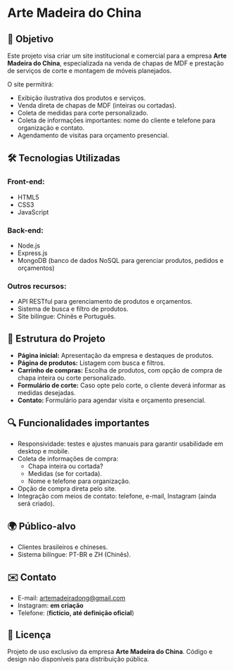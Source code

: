 # Arte Madeira do China

## 🎯 Objetivo

Este projeto visa criar um site institucional e comercial para a empresa **Arte Madeira do China**, especializada na venda de chapas de MDF e prestação de serviços de corte e montagem de móveis planejados.  

O site permitirá:  
- Exibição ilustrativa dos produtos e serviços.  
- Venda direta de chapas de MDF (inteiras ou cortadas).  
- Coleta de medidas para corte personalizado.  
- Coleta de informações importantes: nome do cliente e telefone para organização e contato.  
- Agendamento de visitas para orçamento presencial.  

## 🛠️ Tecnologias Utilizadas

### Front-end:
- HTML5
- CSS3
- JavaScript

### Back-end:
- Node.js  
- Express.js  
- MongoDB (banco de dados NoSQL para gerenciar produtos, pedidos e orçamentos)

### Outros recursos:  
- API RESTful para gerenciamento de produtos e orçamentos.  
- Sistema de busca e filtro de produtos.  
- Site bilíngue: Chinês e Português.  

## 📄 Estrutura do Projeto

- **Página inicial:** Apresentação da empresa e destaques de produtos.  
- **Página de produtos:** Listagem com busca e filtros.  
- **Carrinho de compras:** Escolha de produtos, com opção de compra de chapa inteira ou corte personalizado.  
- **Formulário de corte:** Caso opte pelo corte, o cliente deverá informar as medidas desejadas.  
- **Contato:** Formulário para agendar visita e orçamento presencial.  

## 🔍 Funcionalidades importantes

- Responsividade: testes e ajustes manuais para garantir usabilidade em desktop e mobile.  
- Coleta de informações de compra:  
   - Chapa inteira ou cortada?  
   - Medidas (se for cortada).  
   - Nome e telefone para organização.  
- Opção de compra direta pelo site.  
- Integração com meios de contato: telefone, e-mail, Instagram (ainda será criado).  

## 🌍 Público-alvo

- Clientes brasileiros e chineses.  
- Sistema bilíngue: PT-BR e ZH (Chinês).

## ✉️ Contato

- E-mail: artemadeiradong@gmail.com
- Instagram: **em criação**  
- Telefone: (**fictício, até definição oficial**)

## 🚫 Licença

Projeto de uso exclusivo da empresa **Arte Madeira do China**. Código e design não disponíveis para distribuição pública.
